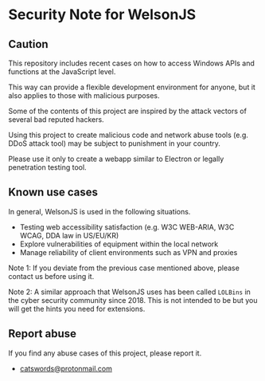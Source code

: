 # Security Note for WelsonJS

## Caution
This repository includes recent cases on how to access Windows APIs and functions at the JavaScript level.

This way can provide a flexible development environment for anyone, but it also applies to those with malicious purposes.

Some of the contents of this project are inspired by the attack vectors of several bad reputed hackers.

Using this project to create malicious code and network abuse tools (e.g. DDoS attack tool) may be subject to punishment in your country.

Please use it only to create a webapp similar to Electron or legally penetration testing tool.

## Known use cases
In general, WelsonJS is used in the following situations.

  * Testing web accessibility satisfaction (e.g. W3C WEB-ARIA, W3C WCAG, DDA law in US/EU/KR)
  * Explore vulnerabilities of equipment within the local network
  * Manage reliability of client environments such as VPN and proxies

Note 1: If you deviate from the previous case mentioned above, please contact us before using it.

Note 2: A similar approach that WelsonJS uses has been called `LOLBins` in the cyber security community since 2018. This is not intended to be but you will get the hints you need for extensions.

## Report abuse
If you find any abuse cases of this project, please report it.

  * catswords@protonmail.com
